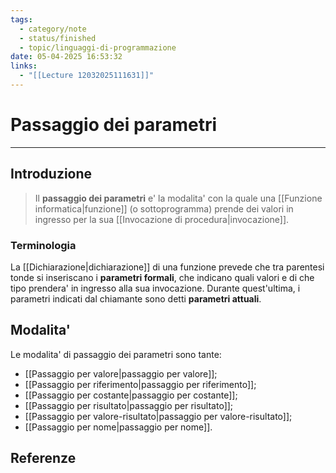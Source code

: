 ```yaml
---
tags:
  - category/note
  - status/finished
  - topic/linguaggi-di-programmazione
date: 05-04-2025 16:53:32
links:
  - "[[Lecture 12032025111631]]"
---
```

# Passaggio dei parametri
---
## Introduzione
> Il **passaggio dei parametri** e' la modalita' con la quale una [[Funzione informatica|funzione]] (o sottoprogramma) prende dei valori in ingresso per la sua [[Invocazione di procedura|invocazione]].

### Terminologia
La [[Dichiarazione|dichiarazione]] di una funzione prevede che tra parentesi tonde si inseriscano i **parametri formali**, che indicano quali valori e di che tipo prendera' in ingresso alla sua invocazione. Durante quest'ultima, i parametri indicati dal chiamante sono detti **parametri attuali**.

## Modalita'
Le modalita' di passaggio dei parametri sono tante:
- [[Passaggio per valore|passaggio per valore]];
- [[Passaggio per riferimento|passaggio per riferimento]];
- [[Passaggio per costante|passaggio per costante]];
- [[Passaggio per risultato|passaggio per risultato]];
- [[Passaggio per valore-risultato|passaggio per valore-risultato]];
- [[Passaggio per nome|passaggio per nome]].

## Referenze